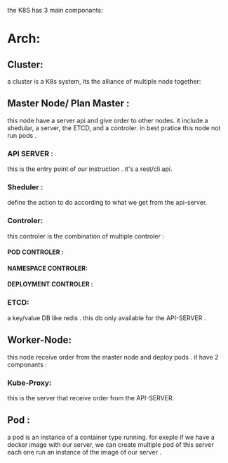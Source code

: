 the K8S has 3 main componants:

# Arch:

## Cluster:

a cluster is a K8s system, its the alliance of multiple node together:

## Master Node/ Plan Master :

this node have a server api and give order to other nodes.
it include a shedular, a server, the ETCD, and a controler.
in best pratice this node not run pods .

### API SERVER :

this is the entry point of our instruction . it's a rest/cli api.

### Sheduler :

define the action to do according to what we get from the api-server.

### Controler:

this controler is the combination of multiple controler :

#### POD CONTROLER :

#### NAMESPACE CONTROLER:

#### DEPLOYMENT CONTROLER :

### ETCD:

a key/value DB like redis . this db only available for the API-SERVER .

## Worker-Node:

this node receive order from the master node and deploy pods .
it have 2 componants :

### Kube-Proxy:

this is the server that receive order from the API-SERVER.

## Pod :

a pod is an instance of a container type running.
for exeple if we have a docker image with our server, we can create multiple pod of this server each one run an instance of the image of our server .

